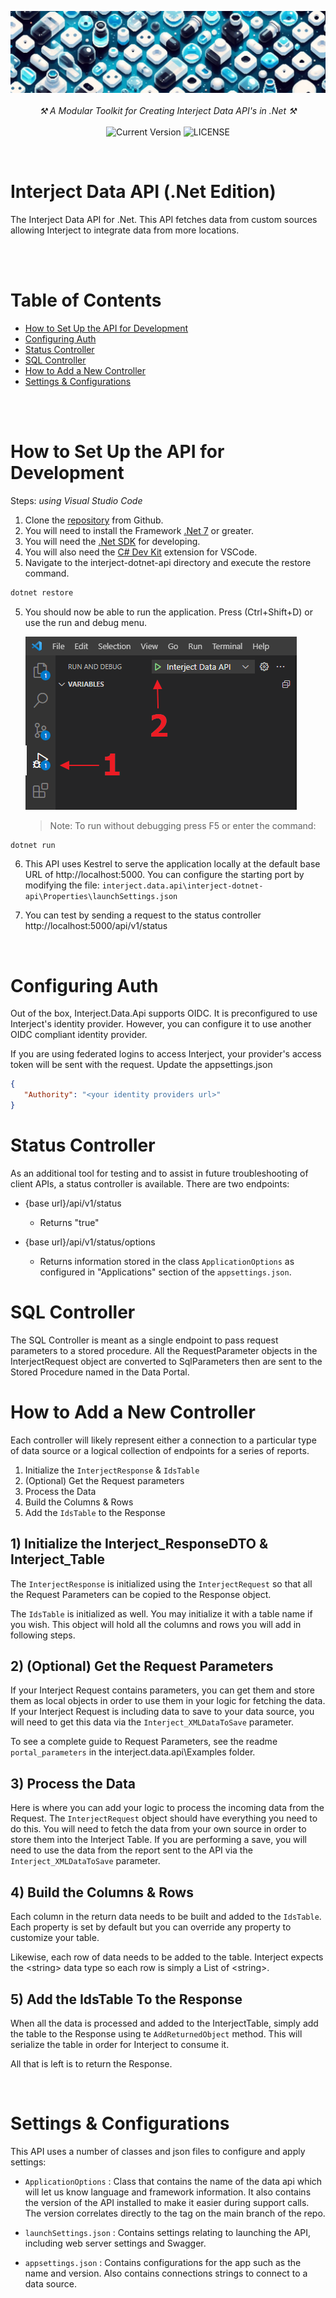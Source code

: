 <p align="center">
    <img src="./banner.png" />
    <br />
    <br />
    <i>
    ⚒️ A Modular Toolkit for Creating Interject Data API's in .Net ⚒️
    </i>
    <br />
    <br />
    <img
        src="https://img.shields.io/badge/v1.0.0-white?color=black&style=for-the-badge&logo=git"
        alt="Current Version"
    />
    <img
        src="https://img.shields.io/badge/LICENSE-Apache 2.0-black?color=black&style=for-the-badge"
        alt="LICENSE"
    />
</p>

<br>

# Interject Data API (.Net Edition)

The Interject Data API for .Net. This API fetches data from custom sources allowing Interject to integrate data from more locations.

<br>
<br>

# Table of Contents

- [How to Set Up the API for Development](#how-to-setup-the-api-for-development)
- [Configuring Auth](configure-auth)
- [Status Controller](#status-controller)
- [SQL Controller](#sql-controller)
- [How to Add a New Controller](#how-to-add-a-new-controller)
- [Settings & Configurations](#settings-configurations)

<br>
<br>

<h1 id="how-to-setup-the-api-for-development">How to Set Up the API for Development</h1>

Steps: _using Visual Studio Code_

1. Clone the [repository](https://github.com/GoInterject/ids-dotnet-api) from Github.
2. You will need to install the Framework [.Net 7](https://dotnet.microsoft.com/en-us/download/dotnet) or greater.
3. You will need the [.Net SDK](https://dotnet.microsoft.com/download) for developing.
4. You will also need the [C# Dev Kit](https://code.visualstudio.com/docs/languages/csharp) extension for VSCode.
5. Navigate to the interject-dotnet-api directory and execute the restore command.

```csharp
dotnet restore
```

5. You should now be able to run the application. Press (Ctrl+Shift+D) or use the run and debug menu.

   <img src="./ReadmeSrc/VSCodeDebug.png">

   > Note: To run without debugging press F5 or enter the command:

```csharp
dotnet run
```

6. This API uses Kestrel to serve the application locally at the default base URL of http://localhost:5000. You can configure the starting port by modifying the file: `interject.data.api\interject-dotnet-api\Properties\launchSettings.json`

7. You can test by sending a request to the status controller http://localhost:5000/api/v1/status

<br>

<h1 id="configuring-auth">Configuring Auth</h1>

Out of the box, Interject.Data.Api supports OIDC. It is preconfigured to use Interject's identity provider. However, you can configure it to use another OIDC compliant identity provider.

If you are using federated logins to access Interject, your provider's access token will be sent with the request. Update the appsettings.json

```JSON
{
   "Authority": "<your identity providers url>"
}
```

<h1 id="status-controller">Status Controller</h1>

As an additional tool for testing and to assist in future troubleshooting of client APIs, a status controller is available. There are two endpoints:

- {base url}/api/v1/status

  - Returns "true"

- {base url}/api/v1/status/options
  - Returns information stored in the class `ApplicationOptions` as configured in "Applications" section of the `appsettings.json`.

<h1 id="sql-controller">SQL Controller</h1>

The SQL Controller is meant as a single endpoint to pass request parameters to a stored procedure. All the RequestParameter objects in the InterjectRequest object are converted to SqlParameters then are sent to the Stored Procedure named in the Data Portal.

<h1 id="how-to-add-a-new-controller">How to Add a New Controller</h1>

Each controller will likely represent either a connection to a particular type of data source or a logical collection of endpoints for a series of reports.

1. Initialize the `InterjectResponse` & `IdsTable`
2. (Optional) Get the Request parameters
3. Process the Data
4. Build the Columns & Rows
5. Add the `IdsTable` to the Response

## 1) Initialize the Interject_ResponseDTO & Interject_Table

The `InterjectResponse` is initialized using the `InterjectRequest` so that all the Request Parameters can be copied to the Response object.

The `IdsTable` is initialized as well. You may initialize it with a table name if you wish. This object will hold all the columns and rows you will add in following steps.

## 2) (Optional) Get the Request Parameters

If your Interject Request contains parameters, you can get them and store them as local objects in order to use them in your logic for fetching the data. If your Interject Request is including data to save to your data source, you will need to get this data via the `Interject_XMLDataToSave` parameter.

To see a complete guide to Request Parameters, see the readme `portal_parameters` in the interject.data.api\Examples folder.

## 3) Process the Data

Here is where you can add your logic to process the incoming data from the Request. The `InterjectRequest` object should have everything you need to do this. You will need to fetch the data from your own source in order to store them into the Interject Table. If you are performing a save, you will need to use the data from the report sent to the API via the `Interject_XMLDataToSave` parameter.

## 4) Build the Columns & Rows

Each column in the return data needs to be built and added to the `IdsTable`. Each property is set by default but you can override any property to customize your table.

Likewise, each row of data needs to be added to the table. Interject expects the &lt;string&gt; data type so each row is simply a List of &lt;string&gt;.

## 5) Add the IdsTable To the Response

When all the data is processed and added to the InterjectTable, simply add the table to the Response using te `AddReturnedObject` method. This will serialize the table in order for Interject to consume it.

All that is left is to return the Response.

<br>

<h1 id="settings-configurations"> Settings & Configurations </h1>

This API uses a number of classes and json files to configure and apply settings:

- `ApplicationOptions` : Class that contains the name of the data api which will let us know language and framework information. It also contains the version of the API installed to make it easier during support calls. The version correlates directly to the tag on the main branch of the repo.

- `launchSettings.json` : Contains settings relating to launching the API, including web server settings and Swagger.

- `appsettings.json` : Contains configurations for the app such as the name and version. Also contains connections strings to connect to a data source.
